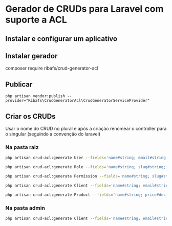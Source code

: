 # Gerador de CRUDs para Laravel com suporte a ACL

## Instalar e configurar um aplicativo

## Instalar gerador
composer require ribafs/crud-generator-acl

## Publicar
    php artisan vendor:publish --provider="Ribafs\CrudGeneratorAcl\CrudGeneratorServiceProvider"

## Criar os CRUDs

Usar o nome do CRUD no plural e após a criação renomear o controller para o singular (seguindo a convenção do laravel)

### Na pasta raiz
```bash
php artisan crud-acl:generate User --fields='name#string; email#string; password#string;' --view-path='' --controller-namespace=App\\Http\\Controllers --route-group='' --form-helper=html

php artisan crud-acl:generate Role --fields='name#string; slug#string;' --view-path='' --controller-namespace=App\\Http\\Controllers --route-group='' --form-helper=html

php artisan crud-acl:generate Permission --fields='name#string; slug#string;' --view-path='' --controller-namespace=App\\Http\\Controllers --route-group='' --form-helper=html

php artisan crud-acl:generate Client --fields='name#string; email#string;' --view-path='' --controller-namespace=App\\Http\\Controllers --route-group='' --form-helper=html

php artisan crud-acl:generate Product --fields='name#string; price#decimal;' --view-path='' --controller-namespace=App\\Http\\Controllers --route-group='' --form-helper=html
```

### Na pasta admin
```bash
php artisan crud-acl:generate Client --fields='name#string; email#string;' --view-path=admin --controller-namespace=App\\Http\\Controllers\\Admin --route-group=admin --form-helper=html
```
